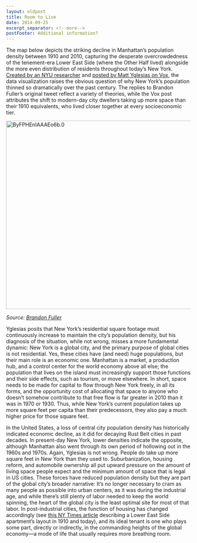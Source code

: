 ```yaml
---
layout: oldpost
title: Room to Live
date: 2014-09-25
excerpt_separator: <!--more-->
postFooter: Additional information?
---
```


The map below depicts the striking decline in Manhattan’s population density between 1910 and 2010, capturing the desperate overcrowdedness of the tenement-era Lower East Side (where the Other Half lived) alongside the more even distribution of residents throughout today’s New York.<a href="https://twitter.com/fuller_brandon/status/514044464545808384"> Created by an NYU researcher</a> and <a href="http://www.vox.com/2014/9/23/6832975/manhattan-population-density">posted by Matt Yglesias on Vox</a>, the data visualization raises the obvious question of why New York’s population thinned so dramatically over the past century. The replies to Brandon Fuller’s original tweet reflect a variety of theories, while the Vox post attributes the shift to modern-day city dwellers taking up more space than their 1910 equivalents, who lived closer together at every socioeconomic tier.

<a href="https://kneelingbus.files.wordpress.com/2014/09/byfpheniaaaeo6b-0.jpg"><img class="aligncenter size-full wp-image-560" src="http://kneelingbus.files.wordpress.com/2014/09/byfpheniaaaeo6b-0.jpg" alt="ByFPHEnIAAAEo6b.0" width="590" height="513" /></a>

<em>Source: <a href="https://twitter.com/fuller_brandon/status/514044464545808384">Brandon Fuller</a></em>

Yglesias posits that New York’s residential square footage must continuously increase to maintain the city’s population density, but his diagnosis of the situation, while not wrong, misses a more fundamental dynamic: New York is a global city, and the primary purpose of global cities is not residential. Yes, these cities have (and need) huge populations, but their main role is an economic one. Manhattan is a market, a production hub, and a control center for the world economy above all else; the population that lives on the island must increasingly support those functions and their side effects, such as tourism, or move elsewhere. In short, space needs to be made for capital to flow through New York freely, in all its forms, and the opportunity cost of allocating that space to anyone who doesn’t somehow contribute to that free flow is far greater in 2010 than it was in 1970 or 1930. Thus, while New York’s current population takes up more square feet per capita than their predecessors, they also pay a much higher price for those square feet.

In the United States, a loss of central city population density has historically indicated economic decline, as it did for decaying Rust Belt cities in past decades. In present-day New York, lower densities indicate the opposite, although Manhattan also went through its own period of hollowing out in the 1960s and 1970s. Again, Yglesias is not wrong. People do take up more square feet in New York than they used to. Suburbanization, housing reform, and automobile ownership all put upward pressure on the amount of living space people expect and the minimum amount of space that is legal in US cities. These forces have reduced population density but they are part of the global city’s broader narrative: It’s no longer necessary to cram as many people as possible into urban centers, as it was during the industrial age, and while there’s still plenty of labor needed to keep the world spinning, the heart of the global city is the least optimal site for most of that labor. In post-industrial cities, the function of housing has changed accordingly (see <a href="http://www.nytimes.com/interactive/2012/03/01/realestate/manhattans-population-density-past-and-present.html?_r=1&amp;">this NY Times article</a> describing a Lower East Side apartment’s layout in 1910 and today), and its ideal tenant is one who plays some part, directly or indirectly, in the commanding heights of the global economy—a mode of life that usually requires more breathing room.